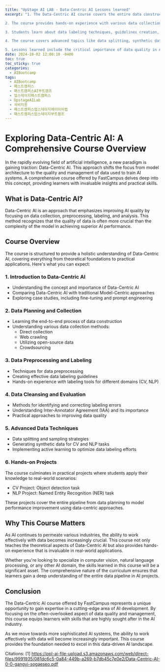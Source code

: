```yaml
---
title: "UpStage AI LAB - Data-Centric AI Lessons learned"
excerpt: "1. The Data-Centric AI course covers the entire data construction process, from planning and collection to labeling, cleansing, and release, emphasizing the importance of data quality in AI development.

2. The course provides hands-on experience with various data collection methods, including direct collection, web crawling, open-source data utilization, and crowdsourcing, while also addressing important considerations such as licensing, privacy protection, and ethical issues.

3. Students learn about data labeling techniques, guidelines creation, and tools for both Computer Vision and Natural Language Processing tasks, as well as data cleansing methods and quality evaluation using Inter-Annotator Agreement (IAA).

4. The course covers advanced topics like data splitting, synthetic data generation, and active learning, culminating in practical projects where students apply their knowledge to real-world CV and NLP tasks.

5. Lessons learned include the critical importance of data quality in AI performance, the need for careful consideration of ethical and legal issues in data collection and use, and the value of hands-on experience in the entire data pipeline for developing effective AI solutions."
date: 2024-10-02 12:00:10 -0400
toc: true
toc_sticky: true
categories:
  - AIBootcamp
tags:
  - AIBootcamp 
  - 패스트캠퍼스 
  - 패스트캠퍼스AI부트캠프 
  - 업스테이지패스트캠퍼스 
  - UpstageAILab 
  - 국비지원 
  - 패스트캠퍼스업스테이지에이아이랩 
  - 패스트캠퍼스업스테이지부트캠프
---
```


# Exploring Data-Centric AI: A Comprehensive Course Overview

In the rapidly evolving field of artificial intelligence, a new paradigm is gaining traction: Data-Centric AI. This approach shifts the focus from model architecture to the quality and management of data used to train AI systems. A comprehensive course offered by FastCampus delves deep into this concept, providing learners with invaluable insights and practical skills.

## What is Data-Centric AI?

Data-Centric AI is an approach that emphasizes improving AI quality by focusing on data collection, preprocessing, labeling, and analysis. This method recognizes that the quality of data is often more crucial than the complexity of the model in achieving superior AI performance.

## Course Overview

The course is structured to provide a holistic understanding of Data-Centric AI, covering everything from theoretical foundations to practical applications. Here's what you can expect:

### 1. Introduction to Data-Centric AI

- Understanding the concept and importance of Data-Centric AI
- Comparing Data-Centric AI with traditional Model-Centric approaches
- Exploring case studies, including fine-tuning and prompt engineering

### 2. Data Planning and Collection

- Learning the end-to-end process of data construction
- Understanding various data collection methods:
  - Direct collection
  - Web crawling
  - Utilizing open-source data
  - Crowdsourcing

### 3. Data Preprocessing and Labeling

- Techniques for data preprocessing
- Creating effective data labeling guidelines
- Hands-on experience with labeling tools for different domains (CV, NLP)

### 4. Data Cleansing and Evaluation

- Methods for identifying and correcting labeling errors
- Understanding Inter-Annotator Agreement (IAA) and its importance
- Practical approaches to improving data quality

### 5. Advanced Data Techniques

- Data splitting and sampling strategies
- Generating synthetic data for CV and NLP tasks
- Implementing active learning to optimize data labeling efforts

### 6. Hands-on Projects

The course culminates in practical projects where students apply their knowledge to real-world scenarios:

- CV Project: Object detection task
- NLP Project: Named Entity Recognition (NER) task

These projects cover the entire pipeline from data planning to model performance improvement using data-centric approaches.

## Why This Course Matters

As AI continues to permeate various industries, the ability to work effectively with data becomes increasingly crucial. This course not only teaches the theoretical aspects of Data-Centric AI but also provides hands-on experience that is invaluable in real-world applications.

Whether you're looking to specialize in computer vision, natural language processing, or any other AI domain, the skills learned in this course will be a significant asset. The comprehensive nature of the curriculum ensures that learners gain a deep understanding of the entire data pipeline in AI projects.

## Conclusion

The Data-Centric AI course offered by FastCampus represents a unique opportunity to gain expertise in a cutting-edge area of AI development. By focusing on the often-overlooked aspect of data quality and management, this course equips learners with skills that are highly sought after in the AI industry.

As we move towards more sophisticated AI systems, the ability to work effectively with data will become increasingly important. This course provides the foundation needed to excel in this data-driven AI landscape.

Citations:
[1] https://ppl-ai-file-upload.s3.amazonaws.com/web/direct-files/9991935/081dc6c5-0a84-449b-a269-b7db45c7e0e2/Data-Centric-AI-0-0-gangyi-sogaeseo.pdf

